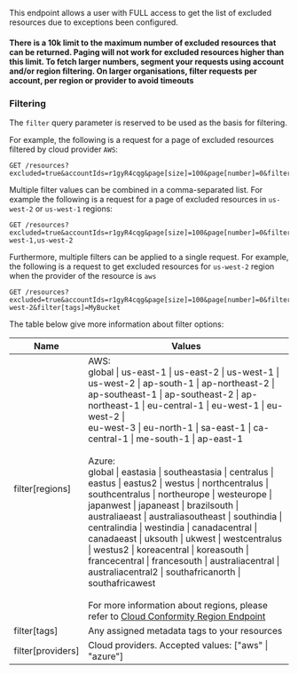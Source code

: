 This endpoint allows a user with FULL access to get the list of excluded resources due to exceptions been configured.

#### There is a 10k limit to the maximum number of excluded resources that can be returned. Paging will not work for excluded resources higher than this limit. To fetch larger numbers, segment your requests using account and/or region filtering. On larger organisations, filter requests per account, per region or provider to avoid timeouts

### Filtering

The `filter` query parameter is reserved to be used as the basis for filtering.

For example, the following is a request for a page of excluded resources filtered by cloud provider `AWS`:

```
GET /resources?excluded=true&accountIds=r1gyR4cqg&page[size]=100&page[number]=0&filter[providers]=aws
```

Multiple filter values can be combined in a comma-separated list. For example the following is a request for a page of excluded resources in `us-west-2` or `us-west-1` regions:

```
GET /resources?excluded=true&accountIds=r1gyR4cqg&page[size]=100&page[number]=0&filter[regions]=us-west-1,us-west-2
```

Furthermore, multiple filters can be applied to a single request. For example, the following is a request to get excluded resources for `us-west-2` region when the provider of the resource is `aws`

```
GET /resources?excluded=true&accountIds=r1gyR4cqg&page[size]=100&page[number]=0&filter[regions]=us-west-2&filter[tags]=MyBucket
```

The table below give more information about filter options:

| Name              | Values                                                                                                                                                                                                                                                                                                                                                                                                                                                                                                                                                                                                                                                                                                                                                                                                                                                                                                                                                                   |
| ----------------- | ------------------------------------------------------------------------------------------------------------------------------------------------------------------------------------------------------------------------------------------------------------------------------------------------------------------------------------------------------------------------------------------------------------------------------------------------------------------------------------------------------------------------------------------------------------------------------------------------------------------------------------------------------------------------------------------------------------------------------------------------------------------------------------------------------------------------------------------------------------------------------------------------------------------------------------------------------------------------ |
| filter[regions]   | AWS:<br>global \| us-east-1 \| us-east-2 \| us-west-1 \| us-west-2 \| ap-south-1 \| ap-northeast-2 \|<br>ap-southeast-1 \| ap-southeast-2 \| ap-northeast-1 \| eu-central-1 \| eu-west-1 \| eu-west-2 \|<br> eu-west-3 \| eu-north-1 \| sa-east-1 \| ca-central-1 \| me-south-1 \| ap-east-1 <br><br>Azure:<br>global \| eastasia \| southeastasia \| centralus \| eastus \| eastus2 \| westus \| northcentralus \| southcentralus \| northeurope \| westeurope \| japanwest \| japaneast \| brazilsouth \| australiaeast \| australiasoutheast \| southindia \| centralindia \| westindia \| canadacentral \| canadaeast \| uksouth \| ukwest \| westcentralus \| westus2 \| koreacentral \| koreasouth \| francecentral \| francesouth \| australiacentral \| australiacentral2 \| southafricanorth \| southafricawest<br><br>For more information about regions, please refer to [Cloud Conformity Region Endpoint](https://us-west-2.cloudconformity.com/v1/regions) |
| filter[tags]      | Any assigned metadata tags to your resources                                                                                                                                                                                                                                                                                                                                                                                                                                                                                                                                                                                                                                                                                                                                                                                                                                                                                                                             |
| filter[providers] | Cloud providers. Accepted values: ["aws" \| "azure"]                                                                                                                                                                                                                                                                                                                                                                                                                                                                                                                                                                                                                                                                                                                                                                                                                                                                                                                     |
